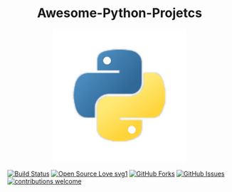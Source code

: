 <h1 align="center">Awesome-Python-Projetcs</h1>
<a href="#">
  <div align="center">
    <img src="image.png" width='300'/>
  </div>
</a> 

[![Build Status](https://img.shields.io/badge/Build-Passing-brightgreen.svg?style=for-the-badge&logo=appveyor)](#)
[![Open Source Love svg1](https://badges.frapsoft.com/os/v1/open-source.svg?v=103)](#)
[![GitHub Forks](https://img.shields.io/github/forks/saadhaxxan/Visual-and-EDA-of-Corona-Virus.svg?style=social&label=Fork&maxAge=2592000)](https://github.com/saadhaxxan/Awesome-Python-Projetcs/fork)
[![GitHub Issues](https://img.shields.io/github/issues/saadhaxxan/Visual-and-EDA-of-Corona-Virus.svg?style=flat&label=Issues&maxAge=2592000)](https://github.com/saadhaxxan/Awesome-Python-Projetcs/issues)
[![contributions welcome](https://img.shields.io/badge/contributions-welcome-brightgreen.svg?style=flat&label=Contributions&colorA=red&colorB=black	)](#)
